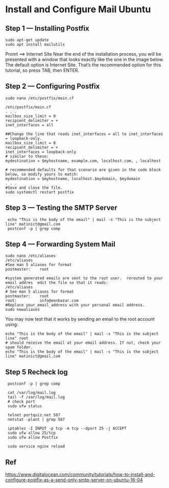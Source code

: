 
# Install and Configure  Mail Ubuntu 

## Step 1 — Installing Postfix 

    sudo apt-get update 
    sudo apt install mailutils
    
Promt ==> Internet Site  Near the end of the installation process, you will be presented with a window that looks exactly like the one in the image below. The default option is Internet Site. That’s the recommended option for this tutorial, so press TAB, then ENTER.

## Step 2 — Configuring Postfix 

    sudo nano /etc/postfix/main.cf  

    /etc/postfix/main.cf
    . . .
    mailbox_size_limit = 0
    recipient_delimiter = +
    inet_interfaces = all 
 
    ##Change the line that reads inet_interfaces = all to inet_interfaces = loopback-only. 
    mailbox_size_limit = 0
    recipient_delimiter = +
    inet_interfaces = loopback-only 
    # similar to these: 
    mydestination = $myhostname, example.com, localhost.com, , localhost
    
    # recommended defaults for that scenario are given in the code block below, so modify yours to match: 
    mydestination = $myhostname, localhost.$mydomain, $mydomain
    . . .
    #Save and close the file.
    sudo systemctl restart postfix
    
## Step 3 — Testing the SMTP Server

     echo "This is the body of the email" | mail -s "This is the subject line" matinict@gmail.com    
     postconf -p | grep comp
  

## Step 4 — Forwarding System Mail 

    sudo nano /etc/aliases      
    /etc/aliases    
    #See man 5 aliases for format    
    postmaster:    root
 
    #system generated emails are sent to the root user.  rerouted to your email addres  edit the file so that it reads:
    /etc/aliases
    # See man 5 aliases for format
    postmaster:    root
    root:          info@eonbazar.com    
    #Replace your_email_address with your personal email address.     
    sudo newaliases
 
You may now test that it works by sending an email to the root account using:

    echo "This is the body of the email" | mail -s "This is the subject line" root
    # should receive the email at your email address. If not, check your spam folder.
    echo "This is the body of the email" | mail -s "This is the subject line" matinict@gmail.com

## Step 5 Recheck log

     postconf -p | grep comp
     
     cat /var/log/mail.log
     tail -f /var/log/mail.log
     # check port
     sudo ufw status
     
     telnet portquiz.net 587
     netstat -plant | grep 587
     
     iptables -I INPUT -p tcp -m tcp --dport 25 -j ACCEPT
     sudo ufw allow 25/tcp
     sudo ufw allow Postfix
     
     sudo service nginx reload
     
     



## Ref


https://www.digitalocean.com/community/tutorials/how-to-install-and-configure-postfix-as-a-send-only-smtp-server-on-ubuntu-16-04
